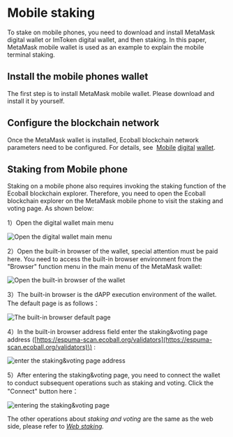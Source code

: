 # Mobile staking

To stake on mobile phones, you need to download and install MetaMask digital wallet or ImToken digital wallet, and then staking. In this paper, MetaMask mobile wallet is used as an example to explain the mobile terminal staking.

## Install the mobile phones wallet <a id="install-the-mobile-phones-wallet"></a>

The first step is to install MetaMask mobile wallet. Please download and install it by yourself.

## Configure the blockchain network <a id="configure-the-blockchain-network"></a>

Once the MetaMask wallet is installed, Ecoball blockchain network parameters need to be configured. For details, see ​ [Mobile](mobile-staking.md) [digital](mobile-staking.md) ​[wallet](mobile-staking.md).

## Staking from Mobile phone <a id="staking-from-mobile-phone"></a>

Staking on a mobile phone also requires invoking the staking function of the Ecoball blockchain explorer. Therefore, you need to open the Ecoball blockchain explorer on the MetaMask mobile phone to visit the staking and voting page. As shown below:

1）Open the digital wallet main menu

![Open the digital wallet main menu](../.gitbook/assets/staking-app-01.png)

2）Open the built-in browser of the wallet, special attention must be paid here. You need to access the built-in browser environment from the "Browser" function menu in the main menu of the MetaMask wallet:

![Open the built-in browser of the wallet](../.gitbook/assets/staking-app-02.png)

3）The built-in browser is the dAPP execution environment of the wallet. The default page is as follows：

![The built-in browser default page](../.gitbook/assets/staking-app-03.png)

4）In the built-in browser address field enter the staking&voting page address \([https://espuma-scan.ecoball.org/validators](https://espuma-scan.ecoball.org/validators)\) :

![enter the staking&amp;voting page address](../.gitbook/assets/staking-app-04.png)

5）After entering the staking&voting page, you need to connect the wallet to conduct subsequent operations such as staking and voting. Click the "Connect" button here：

![entering the staking&amp;voting page](../.gitbook/assets/staking-app-05.png)

The other operations about _staking and voting_ are the same as the web side, please refer to [_Web staking_](web-staking.md)_._

